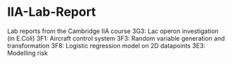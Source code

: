 # IIA-Lab-Report
Lab reports from the Cambridge IIA course
3G3: Lac operon investigation (in E.Coli)
3F1: Aircraft control system
3F3: Random variable generation and transformation
3F8: Logistic regression model on 2D datapoints
3E3: Modelling risk
